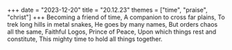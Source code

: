 +++
date = "2023-12-20"
title = "20.12.23"
themes = ["time", "praise", "christ"]
+++
Becoming a friend of time,
A companion to cross far plains,
To trek long hills in metal snakes,
He goes by many names,
But orders chaos all the same,
Faithful Logos, Prince of Peace,
Upon which things rest and constitute,
This mighty time to hold all things together.
